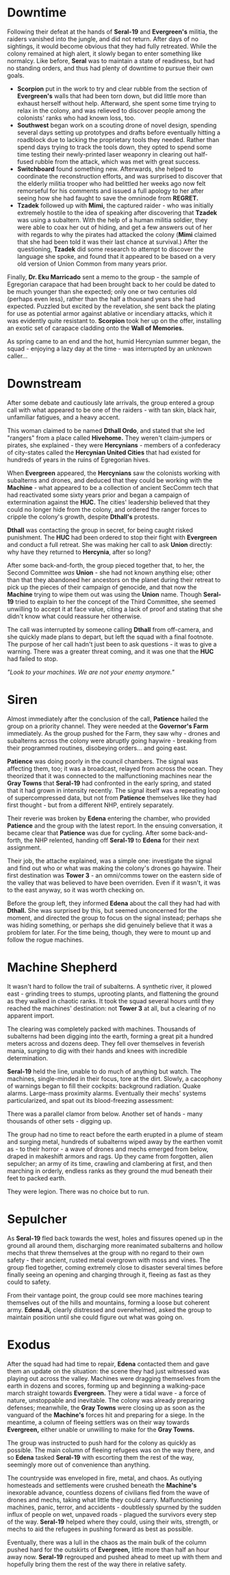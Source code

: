 # Downtime

Following their defeat at the hands of **Seral-19** and **Evergreen's** militia, the raiders vanished into the jungle, and did not return. After days of no sightings, it would become obvious that they had fully retreated. While the colony remained at high alert, it slowly began to enter something like normalcy. Like before, **Seral** was to maintain a state of readiness, but had no standing orders, and thus had plenty of downtime to pursue their own goals.
* **Scorpion** put in the work to try and clear rubble from the section of **Evergreen's** walls that had been torn down, but did little more than exhaust herself without help. Afterward, she spent some time trying to relax in the colony, and was relieved to discover people among the colonists' ranks who had known loss, too.
* **Southwest** began work on a scouting drone of novel design, spending several days setting up prototypes and drafts before eventually hitting a roadblock due to lacking the proprietary tools they needed. Rather than spend days trying to track the tools down, they opted to spend some time testing their newly-printed laser weaponry in clearing out half-fused rubble from the attack, which was met with great success.
* **Switchboard** found something new. Afterwards, she helped to coordinate the reconstruction efforts, and was surprised to discover that the elderly militia trooper who had belittled her weeks ago now felt remorseful for his comments and issued a full apology to her after seeing how she had faught to save the omninode from **REGRET.**
* **Tzadek** followed up with **Mimi,** the captured raider - who was initially extremely hostile to the idea of speaking after discovering that **Tzadek** was using a subaltern. With the help of a human militia soldier, they were able to coax her out of hiding, and get a few answers out of her with regards to why the pirates had attacked the colony (**Mimi** claimed that she had been told it was their last chance at survival.) After the questioning, **Tzadek** did some research to attempt to discover the language she spoke, and found that it appeared to be based on a very old version of Union Common from many years prior.

Finally, **Dr. Eku Marricado** sent a memo to the group - the sample of Egregorian carapace that had been brought back to her could be dated to be much younger than she expected; only one or two centuries old (perhaps even less), rather than the half a thousand years she had expected. Puzzled but excited by the revelation, she sent back the plating for use as potential armor against ablative or incendiary attacks, which it was evidently quite resistant to. **Scorpion** took her up on the offer, installing an exotic set of carapace cladding onto the **Wall of Memories.**

As spring came to an end and the hot, humid Hercynian summer began, the squad - enjoying a lazy day at the time - was interrupted by an unknown caller...

# Downstream

After some debate and cautiously late arrivals, the group entered a group call with what appeared to be one of the raiders - with tan skin, black hair, unfamiliar fatigues, and a heavy accent.

This woman claimed to be named **Dthall Ordo**, and stated that she led "rangers" from a place called **Hivehome.** They weren't claim-jumpers or pirates, she explained - they were **Hercynians** - members of a confederacy of city-states called the **Hercynian United Cities** that had existed for hundreds of years in the ruins of Egregorian hives.

When **Evergreen** appeared, the **Hercynians** saw the colonists working with subalterns and drones, and deduced that they could be working with the **Machine** - what appeared to be a collection of ancient SecComm tech that had reactivated some sixty years prior and began a campaign of extermination against the **HUC.** The cities' leadership believed that they could no longer hide from the colony, and ordered the ranger forces to cripple the colony's growth, despite **Dthall's** protests.

**Dthall** was contacting the group in secret, for being caught risked punishment. The **HUC** had been ordered to stop their fight with **Evergreen** and conduct a full retreat. She was making her call to ask **Union** directly: why have they returned to **Hercynia**, after so long?

After some back-and-forth, the group pieced together that, to her, the Second Committee *was* **Union** - she had not known anything else; other than that they abandoned her ancestors on the planet during their retreat to pick up the pieces of their campaign of genocide, and that now the **Machine** trying to wipe them out was using the **Union** name. Though **Seral-19** tried to explain to her the concept of the Third Committee, she seemed unwilling to accept it at face value, citing a lack of proof and stating that she didn't know what could reassure her otherwise.

The call was interrupted by someone calling **Dthall** from off-camera, and she quickly made plans to depart, but left the squad with a final footnote. The purpose of her call hadn't just been to ask questions - it was to give a warning. There was a greater threat coming, and it was one that the **HUC** had failed to stop.

*"Look to your machines. We are not your enemy anymore."*

# Siren

Almost immediately after the conclusion of the call, **Patience** hailed the group on a priority channel. They were needed at the **Governor's Farm** immediately. As the group pushed for the Farm, they saw why - drones and subalterns across the colony were abruptly going haywire - breaking from their programmed routines, disobeying orders... and going east.

**Patience** was doing poorly in the council chambers. The signal was affecting them, too; it was a broadcast, relayed from across the ocean. They theorized that it was connected to the malfunctioning machines near the **Gray Towns** that **Seral-19** had confronted in the early spring, and stated that it had grown in intensity recently. The signal itself was a repeating loop of supercompressed data, but not from **Patience** themselves like they had first thought - but from a different NHP, entirely separately.

Their reverie was broken by **Edena** entering the chamber, who provided **Patience** and the group with the latest report. In the ensuing conversation, it became clear that **Patience** was due for cycling. After some back-and-forth, the NHP relented, handing off **Seral-19** to **Edena** for their next assignment.

Their job, the attache explained, was a simple one: investigate the signal and find out who or what was making the colony's drones go haywire. Their first destination was **Tower 3** - an omni/comms tower on the eastern side of the valley that was believed to have been overriden. Even if it wasn't, it was to the east anyway, so it was worth checking on.

Before the group left, they informed **Edena** about the call they had had with **Dthall.** She was surprised by this, but seemed unconcerned for the moment, and directed the group to focus on the signal instead; perhaps she was hiding something, or perhaps she did genuinely believe that it was a problem for later. For the time being, though, they were to mount up and follow the rogue machines.

# Machine Shepherd

It wasn't hard to follow the trail of subalterns. A synthetic river, it plowed east - grinding trees to stumps, uprooting plants, and flattening the ground as they walked in chaotic ranks. It took the squad several hours until they reached the machines' destination: not **Tower 3** at all, but a clearing of no apparent import.

The clearing was completely packed with machines. Thousands of subalterns had been digging into the earth, forming a great pit a hundred meters across and dozens deep. They fell over themselves in feverish mania, surging to dig with their hands and knees with incredible determination.

**Seral-19** held the line, unable to do much of anything but watch. The machines, single-minded in their focus, tore at the dirt. Slowly, a cacophony of warnings began to fill their cockpits: background radiation. Quake alarms. Large-mass proximity alarms. Eventually their mechs' systems particularized, and spat out its blood-freezing assessment:

There was a parallel clamor from below. Another set of hands - many thousands of other sets - digging up.

The group had no time to react before the earth erupted in a plume of steam and surging metal, hundreds of subalterns wiped away by the earthen vomit as - to their horror - a wave of drones and mechs emerged from below, draped in makeshift armors and rags. Up they came from forgotten, alien sepulcher; an army of its time, crawling and clambering at first, and then marching in orderly, endless ranks as they ground the mud beneath their feet to packed earth.

They were legion. There was no choice but to run.

# Sepulcher

As **Seral-19** fled back towards the west, holes and fissures opened up in the ground all around them, discharging more reanimated subalterns and hollow mechs that threw themselves at the group with no regard to their own safety - their ancient, rusted metal overgrown with moss and vines. The group fled together, coming extremely close to disaster several times before finally seeing an opening and charging through it, fleeing as fast as they could to safety.

From their vantage point, the group could see more machines tearing themselves out of the hills and mountains, forming a loose but coherent army. **Edena Ji,** clearly distressed and overwhelmed, asked the group to maintain position until she could figure out what was going on.

# Exodus

After the squad had had time to repair, **Edena** contacted them and gave them an update on the situation: the scene they had just witnessed was playing out across the valley.  Machines were dragging themselves from the earth in dozens and scores, forming up and beginning a walking-pace march straight towards **Evergreen.** They were a tidal wave - a force of nature, unstoppable and inevitable. The colony was already preparing defenses; meanwhile, the **Gray Towns** were closing up as soon as the vanguard of the **Machine's** forces hit and preparing for a siege. In the meantime, a column of fleeing settlers was on their way towards **Evergreen,** either unable or unwilling to make for the **Gray Towns.**

The group was instructed to push hard for the colony as quickly as possible. The main column of fleeing refugees was on the way there, and so **Edena** tasked **Seral-19** with escorting them the rest of the way, seemingly more out of convenience than anything.

The countryside was enveloped in fire, metal, and chaos. As outlying homesteads and settlements were crushed beneath the **Machine's** inexorable advance, countless dozens of civilians fled from the wave of drones and mechs, taking what little they could carry. Malfunctioning machines, panic, terror, and accidents - doubtlessly spurned by the sudden influx of people on wet, unpaved roads - plagued the survivors every step of the way. **Seral-19** helped where they could, using their wits, strength, or mechs to aid the refugees in pushing forward as best as possible.

Eventually, there was a lull in the chaos as the main bulk of the column pushed hard for the outskirts of **Evergreen,** little more than half an hour away now. **Seral-19** regrouped and pushed ahead to meet up with them and hopefully bring them the rest of the way there in relative safety.
